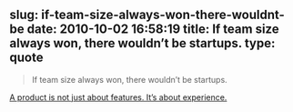 slug: if-team-size-always-won-there-wouldnt-be
date: 2010-10-02 16:58:19
title: If team size always won, there wouldn’t be startups.
type: quote
---

> If team size always won, there wouldn’t be startups.

[A product is not just about features. It’s about experience.](http://sachin.posterous.com/you-cant-measure-a-product-in-features-you-ca)

